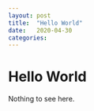 ```yaml
---
layout: post
title:  "Hello World"
date:   2020-04-30
categories:
---
```


# Hello World

Nothing to see here.

